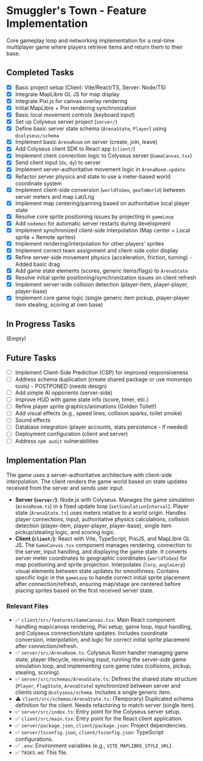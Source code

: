 # Smuggler's Town - Feature Implementation

Core gameplay loop and networking implementation for a real-time multiplayer game where players retrieve items and return them to their base.

## Completed Tasks

- [x] Basic project setup (Client: Vite/React/TS, Server: Node/TS)
- [x] Integrate MapLibre GL JS for map display
- [x] Integrate Pixi.js for canvas overlay rendering
- [x] Initial MapLibre + Pixi rendering synchronization
- [x] Basic local movement controls (keyboard input)
- [x] Set up Colyseus server project (`server/`)
- [x] Define basic server state schema (`ArenaState`, `Player`) using `@colyseus/schema`
- [x] Implement basic `ArenaRoom` on server (create, join, leave)
- [x] Add Colyseus client SDK to React app (`client/`)
- [x] Implement client connection logic to Colyseus server (`GameCanvas.tsx`)
- [x] Send client input (`dx`, `dy`) to server
- [x] Implement server-authoritative movement logic in `ArenaRoom.update`
- [x] Refactor server physics and state to use a meter-based world coordinate system
- [x] Implement client-side conversion (`worldToGeo`, `geoToWorld`) between server meters and map Lat/Lng
- [x] Implement map centering/panning based on authoritative local player state
- [x] Resolve core sprite positioning issues by projecting in `gameLoop`
- [x] Add `nodemon` for automatic server restarts during development
- [x] Implement synchronized client-side interpolation (Map center + Local sprite + Remote sprites)
- [x] Implement rendering/interpolation for other players' sprites
- [x] Implement correct team assignment and client-side color display
- [x] Refine server-side movement physics (acceleration, friction, turning) - Added basic drag
- [x] Add game state elements (scores, generic items/flags) to `ArenaState`
- [x] Resolve initial sprite positioning/synchronization issues on client refresh
- [x] Implement server-side collision detection (player-item, player-player, player-base)
- [x] Implement core game logic (single generic item pickup, player-player item stealing, scoring at own base)

## In Progress Tasks

(Empty)

## Future Tasks

- [ ] Implement Client-Side Prediction (CSP) for improved responsiveness
- [ ] Address schema duplication (create shared package or use monorepo tools) - POSTPONED (needs design)
- [ ] Add simple AI opponents (server-side)
- [ ] Improve HUD with game state info (score, timer, etc.)
- [ ] Refine player sprite graphics/animations (Golden Toilet!)
- [ ] Add visual effects (e.g., speed lines, collision sparks, toilet smoke)
- [ ] Sound effects
- [ ] Database integration (player accounts, stats persistence - if needed)
- [ ] Deployment configuration (client and server)
- [ ] Address `npm audit` vulnerabilities

## Implementation Plan

The game uses a server-authoritative architecture with client-side interpolation. The client renders the game world based on state updates received from the server and sends user input.

- **Server (`server/`)**: Node.js with Colyseus. Manages the game simulation (`ArenaRoom.ts`) in a fixed update loop (`setSimulationInterval`). Player state (`ArenaState.ts`) uses meters relative to a world origin. Handles player connections, input, authoritative physics calculations, collision detection (player-item, player-player, player-base), single item pickup/stealing logic, and scoring logic.
- **Client (`client/`)**: React with Vite, TypeScript, PixiJS, and MapLibre GL JS. The `GameCanvas.tsx` component manages rendering, connection to the server, input handling, and displaying the game state. It converts server meter coordinates to geographic coordinates (`worldToGeo`) for map positioning and sprite projection. Interpolates (`lerp`, `angleLerp`) visual elements between state updates for smoothness. Contains specific logic in the `gameLoop` to handle correct initial sprite placement after connection/refresh, ensuring map/stage are centered before placing sprites based on the first received server state.

### Relevant Files

- ✅ `client/src/features/GameCanvas.tsx`: Main React component handling map/canvas rendering, Pixi setup, game loop, input handling, and Colyseus connection/state updates. Includes coordinate conversion, interpolation, and logic for correct initial sprite placement after connection/refresh.
- ✅ `server/src/ArenaRoom.ts`: Colyseus Room handler managing game state, player lifecycle, receiving input, running the server-side game simulation loop, and implementing core game rules (collisions, pickup, stealing, scoring).
- ✅ `server/src/schemas/ArenaState.ts`: Defines the shared state structure (`Player`, `FlagState`, `ArenaState`) synchronized between server and clients using `@colyseus/schema`. Includes a single generic item.
- ⚠️ `client/src/schemas/ArenaState.ts`: (Temporary) Duplicated schema definition for the client. Needs refactoring to match server (single item).
- ✅ `server/src/index.ts`: Entry point for the Colyseus server setup.
- ✅ `client/src/main.tsx`: Entry point for the React client application.
- ✅ `server/package.json`, `client/package.json`: Project dependencies.
- ✅ `server/tsconfig.json`, `client/tsconfig.json`: TypeScript configurations.
- ✅ `.env`: Environment variables (e.g., `VITE_MAPLIBRE_STYLE_URL`).
- ✅ `TASKS.md`: This file.
